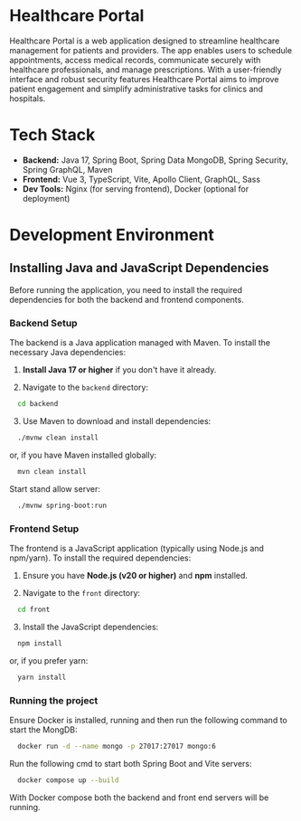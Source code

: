 # Healthcare Portal

Healthcare Portal is a web application designed to streamline healthcare management for patients and providers. The app enables users to schedule appointments, access medical records, communicate securely with healthcare professionals, and manage prescriptions. With a user-friendly interface and robust security features Healthcare Portal aims to improve patient engagement and simplify administrative tasks for clinics and hospitals.

# Tech Stack

- **Backend:** Java 17, Spring Boot, Spring Data MongoDB, Spring Security, Spring GraphQL, Maven
- **Frontend:** Vue 3, TypeScript, Vite, Apollo Client, GraphQL, Sass
- **Dev Tools:** Nginx (for serving frontend), Docker (optional for deployment)


# Development Environment

## Installing Java and JavaScript Dependencies

Before running the application, you need to install the required dependencies for both the backend and frontend components.

### Backend Setup

The backend is a Java application managed with Maven. To install the necessary Java dependencies:

1. **Install Java 17 or higher** if you don't have it already.

2. Navigate to the `backend` directory:

```bash
  cd backend
```

3. Use Maven to download and install dependencies:

```bash
  ./mvnw clean install
```

or, if you have Maven installed globally:

```bash
  mvn clean install
```

Start stand allow server:

```bash
  ./mvnw spring-boot:run
```

### Frontend Setup

The frontend is a JavaScript application (typically using Node.js and npm/yarn). To install the required dependencies:

1. Ensure you have **Node.js (v20 or higher)** and **npm** installed.

2. Navigate to the `front` directory:

```bash
  cd front
```

3. Install the JavaScript dependencies:

```bash
  npm install
```

or, if you prefer yarn:

```bash
  yarn install
```

### Running the project

Ensure Docker is installed, running and then run the following command to start the MongDB:

```bash
  docker run -d --name mongo -p 27017:27017 mongo:6
```

Run the following cmd to start both Spring Boot and Vite servers:

```bash
  docker compose up --build
```

With Docker compose both the backend and front end servers will be running.

